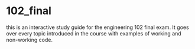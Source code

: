 # 102_final

this is an interactive  study guide for the engineering 102 final exam. It goes over every topic introduced in the course with examples of working and non-working code. 

